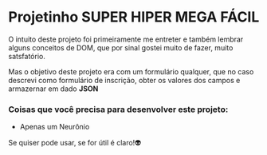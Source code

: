 # Projetinho SUPER HIPER MEGA FÁCIL

O intuito deste projeto foi primeiramente me entreter e também lembrar alguns conceitos de DOM, que por sinal gostei muito de fazer, muito satsfatório.

Mas o objetivo deste projeto era com um formulário qualquer, que no caso descrevi como formulário de inscrição, obter os valores dos campos e armazernar em dado **JSON**

### Coisas que você precisa para desenvolver este projeto:

- Apenas um Neurônio

Se quiser pode usar, se for útil é claro!👽